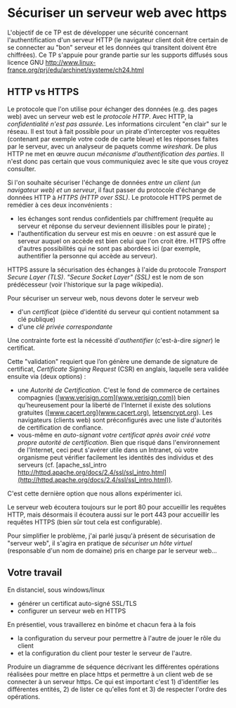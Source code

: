 Sécuriser un serveur web avec https
=========================

L'objectif de ce TP est de développer une sécurité concernant l'authentification d'un serveur HTTP (le navigateur client doit être certain de se connecter au "bon" serveur et les données qui transitent doivent être chiffrées).
Ce TP s'appuie pour grande partie sur les supports diffusés sous licence GNU http://www.linux-france.org/prj/edu/archinet/systeme/ch24.html

HTTP vs HTTPS
---------------

Le protocole que l'on utilise pour échanger des données (e.g. des pages web) avec un serveur web est le *protocole HTTP*. 
Avec HTTP, la *confidentialité n'est pas assurée*. Les informations circulent "en clair" sur le réseau. Il est tout à fait possible pour un pirate d'intercepter vos requêtes (contenant par exemple votre code de carte bleue) et les réponses faites par le serveur, avec un analyseur de paquets comme _wireshark_.
De plus HTTP ne met en œuvre *aucun mécanisme d'authentification des parties*. Il n'est donc pas certain que vous communiquiez avec le site que vous croyez consulter.

Si l'on souhaite sécuriser l'échange de données *entre un client (un navigateur web) et un serveur*, il faut passer du protocole d'échange de données HTTP à *HTTPS (HTTP over SSL)*. 
Le protocole HTTPS permet de remédier à ces deux inconvénients :
- les échanges sont rendus confidentiels par chiffrement (requête au serveur et réponse du serveur deviennent illisibles pour le pirate) ;
- l'authentification du serveur est mis en oeuvre : on est assuré que le serveur auquel on accède est bien celui que l'on croit être.
HTTPS offre d'autres possibilités qui ne sont pas abordées ici (par exemple, authentifier la personne qui accède au serveur).

HTTPS assure la sécurisation des échanges à l'aide du protocole *Transport Secure Layer (TLS)*. *"Secure Socket Layer" (SSL)* est le nom de son prédécesseur (voir l'historique sur la page wikipedia). 

Pour sécuriser un serveur web, nous devons doter le serveur web 
* d'un *certificat* (pièce d'identité du serveur qui contient notamment sa clé publique)
* d'une *clé privée correspondante*

Une contrainte forte est la nécessité d'*authentifier* (c'est-à-dire *signer*) le certificat. 

Cette "validation" requiert que l’on génère une demande de signature de certificat, _Certificate Signing Request_ (CSR) en anglais, laquelle sera validée ensuite via (deux options) :
* une *Autorité de Certification*. C'est le fond de commerce de certaines compagnies ([www.verisign.com](www.verisign.com)) bien qu'heureusement pour la liberté de l'Internet il existe des solutions gratuites ([www.cacert.org](www.cacert.org), [letsencrypt.org](letsencrypt.org)). Les navigateurs (clients web) sont préconfigurés avec une liste d'autorités de certification de confiance.
* vous-même en *auto-signant votre certificat après avoir créé votre propre autorité de certification*. Bien que risqué dans l'environnement de l'Internet, ceci peut s'avérer utile dans un Intranet, où votre organisme peut vérifier facilement les identités des individus et des serveurs (cf. [apache_ssl_intro http://httpd.apache.org/docs/2.4/ssl/ssl_intro.html](http://httpd.apache.org/docs/2.4/ssl/ssl_intro.html)).

C'est cette dernière option que nous allons expérimenter ici.
 
Le serveur web écoutera toujours sur le port 80 pour accueillir les requêtes HTTP, mais désormais il écoutera aussi sur le port 443 pour accueillir les requêtes HTTPS (bien sûr tout cela est configurable).

Pour simplifier le problème, j'ai parlé jusqu'à présent de sécurisation de "serveur web", il s'agira en pratique de *sécuriser un hôte virtuel* (responsable d'un nom de domaine) pris en charge par le serveur web...

Votre travail
-----------------------

En distanciel, sous windows/linux
- générer un certificat auto-signé SSL/TLS
- configurer un serveur web en HTTPS

En présentiel, vous travaillerez en binôme et chacun fera à la fois
- la configuration du serveur pour permettre à l'autre de jouer le rôle du client
- et la configuration du client pour tester le serveur de l'autre.

Produire un diagramme de séquence décrivant les différentes opérations réalisées pour mettre en place https et permettre à un client web de se connecter à un serveur https. Ce qui est important c'est 1) d'identifier les différentes entités, 2) de lister ce qu'elles font et 3) de respecter l'ordre des opérations. 